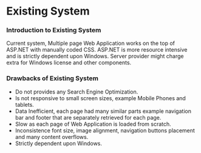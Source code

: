 # Existing System

### Introduction to Existing System

Current system, Multiple page Web Application works on the top of ASP.NET with manually coded CSS. ASP.NET is more resource intensive and is strictly dependent upon Windows. Server provider might charge extra for Windows license and other components.

### Drawbacks of Existing System

- Do not provides any Search Engine Optimization.
- Is not responsive to small screen sizes, example Mobile Phones and tablets.
- Data Inefficient, each page had many similar parts example navigation bar and footer that are separately retrieved for each page.
- Slow as each page of Web Application is loaded from scratch.
- Inconsistence font size, image alignment, navigation buttons placement and many content overflows.
- Strictly dependent upon Windows.
